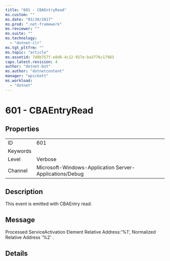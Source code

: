 ```yaml
---
title: "601 - CBAEntryRead"
ms.custom: ""
ms.date: "03/30/2017"
ms.prod: ".net-framework"
ms.reviewer: ""
ms.suite: ""
ms.technology: 
  - "dotnet-clr"
ms.tgt_pltfrm: ""
ms.topic: "article"
ms.assetid: 7d8b757f-e8d8-4c12-927e-ba3776c17983
caps.latest.revision: 4
author: "dotnet-bot"
ms.author: "dotnetcontent"
manager: "wpickett"
ms.workload: 
  - "dotnet"
---
```

# 601 - CBAEntryRead
## Properties  
  
|||  
|-|-|  
|ID|601|  
|Keywords||  
|Level|Verbose|  
|Channel|Microsoft-Windows-Application Server-Applications/Debug|  
  
## Description  
 This event is emitted with CBAEntry read.  
  
## Message  
 Processed ServiceActivation Element Relative Address:'%1', Normalized Relative Address '%2' .  
  
## Details
